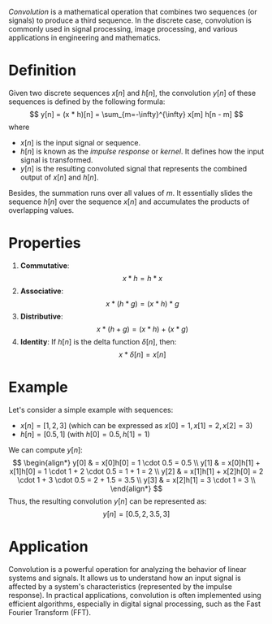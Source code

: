 *Convolution* is a mathematical operation that combines two sequences (or signals) to produce a third sequence. In the discrete case, convolution is commonly used in signal processing, image processing, and various applications in engineering and mathematics.

# Definition
Given two discrete sequences $x[n]$ and $h[n]$, the convolution $y[n]$ of these sequences is defined by the following formula:
$$
y[n] = (x * h)[n] = \sum_{m=-\infty}^{\infty} x[m] h[n - m]
$$
where 
  - $x[n]$ is the input signal or sequence.
  - $h[n]$  is known as the *impulse response* or *kernel*. It defines how the input signal is transformed.
  - $y[n]$ is the resulting convoluted signal that represents the combined output of $x[n]$ and $h[n]$.

Besides, the summation runs over all values of $m$. It essentially slides the sequence $h[n]$ over the sequence $x[n]$ and accumulates the products of overlapping values.
# Properties

1. **Commutative**:
   $$ x * h = h * x $$
2. **Associative**:
   $$ x * (h * g) = (x * h) * g $$
3. **Distributive**:
   $$ x * (h + g) = (x * h) + (x * g) $$
4. **Identity**:
   If $h[n]$ is the delta function $\delta[n]$, then:
   $$ x * \delta[n] = x[n] $$

# Example

Let's consider a simple example with sequences:
- $x[n] = [1, 2, 3]$ (which can be expressed as $x[0] = 1, x[1] = 2, x[2] = 3$)
- $h[n] = [0.5, 1]$ (with $h[0] = 0.5, h[1] = 1$)

We can compute $y[n]$:
$$
\begin{align*}
y[0] & = x[0]h[0] = 1 \cdot 0.5 = 0.5 \\
y[1] & = x[0]h[1] + x[1]h[0] = 1 \cdot 1 + 2 \cdot 0.5 = 1 + 1 = 2 \\
y[2] & = x[1]h[1] + x[2]h[0] = 2 \cdot 1 + 3 \cdot 0.5 = 2 + 1.5 = 3.5 \\
y[3] & = x[2]h[1] = 3 \cdot 1 = 3 \\
\end{align*}
$$
Thus, the resulting convolution $y[n]$ can be represented as:
$$
y[n] = [0.5, 2, 3.5, 3]
$$

# Application
Convolution is a powerful operation for analyzing the behavior of linear systems and signals. It allows us to understand how an input signal is affected by a system's characteristics (represented by the impulse response). In practical applications, convolution is often implemented using efficient algorithms, especially in digital signal processing, such as the Fast Fourier Transform (FFT).